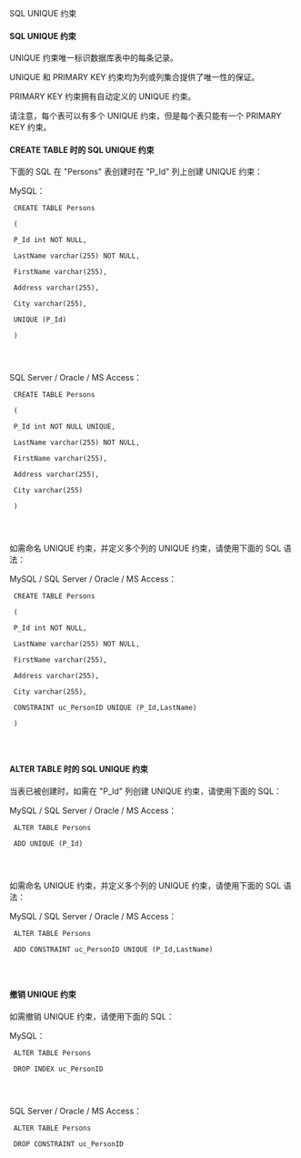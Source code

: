  SQL UNIQUE 约束 

#### SQL UNIQUE 约束

 UNIQUE 约束唯一标识数据库表中的每条记录。

 UNIQUE 和 PRIMARY KEY 约束均为列或列集合提供了唯一性的保证。

 PRIMARY KEY 约束拥有自动定义的 UNIQUE 约束。

 请注意，每个表可以有多个 UNIQUE 约束，但是每个表只能有一个 PRIMARY KEY 约束。

 

#### CREATE TABLE 时的 SQL UNIQUE 约束

 下面的 SQL 在 "Persons" 表创建时在 "P_Id" 列上创建 UNIQUE 约束：

 MySQL：

 
```
 CREATE TABLE Persons

 (

 P_Id int NOT NULL,

 LastName varchar(255) NOT NULL,

 FirstName varchar(255),

 Address varchar(255),

 City varchar(255),

 UNIQUE (P_Id)

 )




```
 SQL Server / Oracle / MS Access：

 
```
 CREATE TABLE Persons

 (

 P_Id int NOT NULL UNIQUE,

 LastName varchar(255) NOT NULL,

 FirstName varchar(255),

 Address varchar(255),

 City varchar(255)

 )




```
 如需命名 UNIQUE 约束，并定义多个列的 UNIQUE 约束，请使用下面的 SQL 语法：

 MySQL / SQL Server / Oracle / MS Access：

 
```
 CREATE TABLE Persons

 (

 P_Id int NOT NULL,

 LastName varchar(255) NOT NULL,

 FirstName varchar(255),

 Address varchar(255),

 City varchar(255),

 CONSTRAINT uc_PersonID UNIQUE (P_Id,LastName)

 )




```
 



#### ALTER TABLE 时的 SQL UNIQUE 约束

 当表已被创建时，如需在 "P_Id" 列创建 UNIQUE 约束，请使用下面的 SQL：

 MySQL / SQL Server / Oracle / MS Access：

 
```
 ALTER TABLE Persons

 ADD UNIQUE (P_Id)




```
 如需命名 UNIQUE 约束，并定义多个列的 UNIQUE 约束，请使用下面的 SQL 语法：

 MySQL / SQL Server / Oracle / MS Access：

 
```
 ALTER TABLE Persons

 ADD CONSTRAINT uc_PersonID UNIQUE (P_Id,LastName)




```
 



#### 撤销 UNIQUE 约束

 如需撤销 UNIQUE 约束，请使用下面的 SQL：

 MySQL：

 
```
 ALTER TABLE Persons

 DROP INDEX uc_PersonID




```
 SQL Server / Oracle / MS Access：

 
```
 ALTER TABLE Persons

 DROP CONSTRAINT uc_PersonID




```
 




